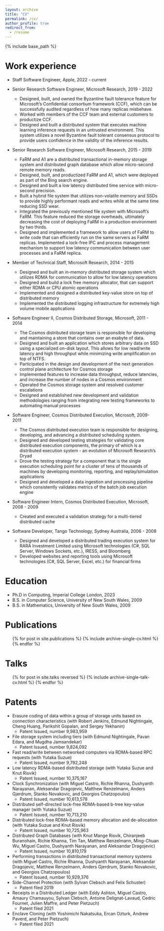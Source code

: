 ```yaml
---
layout: archive
title: "CV"
permalink: /cv/
author_profile: true
redirect_from:
  - /resume
---
```


{% include base_path %}

Work experience
======
* Staff Software Engineer, Apple, 2022 - current
* Senior Research Software Engineer, Microsoft Research, 2019 - 2022
  * Designed, built, and owned the Byzantine fault tolerance feature for Microsoft’s Confidential consortium framework (CCF), which can be successfully audited regardless of how many replicas misbehave.
  * Worked with members of the CCF team and external customers to productize CCF. 
  * Designed and built a distributed system that executes machine learning inference requests in an untrusted environment. This system utilizes a novel Byzantine fault tolerant consensus protocol to provide users confidence in the validity of the inference results.
  
* Senior Research Software Engineer, Microsoft Research, 2015 - 2019
  * FaRM and A1 are a distributed transactional in-memory storage system and distributed graph database which allow micro-second remote memory reads.
  * Designed, built, and productized FaRM and A1, which were deployed as part of the Bing search engine.
  * Designed and built a low latency distributed time service with micro-second precision.
  * Built a hybrid file system that utilizes non-volatile memory and SSDs to provide highly performant reads and writes while at the same time reducing SSD wear.
  * Integrated the previously mentioned file system with Microsoft’s FaRM. This feature reduced the storage overheads, ultimately decreasing the cost of deploying FaRM in a production environment by two thirds.
  * Designed and implemented a framework to allow users of FaRM to write code that can efficiently run on the same servers as FaRM replicas. Implemented a lock-free IPC and process management mechanism to support low latency communication between user processes and a FaRM replica.

* Member of Technical Staff, Microsoft Research, 2014 - 2015
  * Designed and built an in-memory distributed storage system which utilizes RDMA for communication to allow for low latency operations
  * Designed and build a lock free memory allocator, that can support either RDMA or CPU atomic operations
  * Implemented and designed a distributed key-value store on top of distributed memory
  * Implemented the distributed logging infrastructure for extremely high volume mobile applications

* Software Engineer II, Cosmos Distributed Storage, Microsoft, 2011 - 2014
  * The Cosmos distributed storage team is responsible for developing and maintaining a store that contains over an exabyte of data.
  * Designed and built an application which stores arbitrary data on SSD using a specialized on-disk layout. This allows for low read/write latency and high throughput while minimizing write amplification on top of NTFS.
  * Participated in the design and development of the next generation control plane architecture for Cosmos storage
  * Implemented features to increase data throughput, reduce latencies, and increase the number of nodes in a Cosmos environment
  * Operated the Cosmos storage system and resolved customer escalations
  * Designed and established new development and validation methodologies ranging from integrating new testing frameworks to automating manual processes

* Software Engineer, Cosmos Distributed Execution, Microsoft, 2009- 2011
  * The Cosmos distributed execution team is responsible for designing, developing, and advancing a distributed scheduling system.
  * Designed and developed testing strategies for validating core distributed execution components, the primary of which is a distributed execution system - an evolution of Microsoft Research’s Dryad
  * Drove the testing strategy for a component that is the single execution scheduling point for a cluster of tens of thousands of machines by developing monitoring, reporting, and replay/simulation applications
  * Designed and developed a data ingestion and processing pipeline which consistently validates metrics of the batch job execution engine

* Software Engineer Intern, Cosmos Distributed Execution, Microsoft, 2008 - 2009
  * Created and executed a validation strategy for a multi-tiered distributed cache

* Software Developer, Tango Technology, Sydney Australia, 2006 - 2008
  * Designed and developed a distributed trading execution system for RARA Investment Limited using Microsoft technologies (C#, SQL Server, Windows Sockets, etc.), IRESS, and Bloomberg
  * Developed websites and reporting tools using Microsoft technologies (C#, SQL Server, Excel, etc.) for financial firms

Education
======
* Ph.D in Computing, Imperial College London, 2023
* B.S. in Computer Science, University of New South Wales, 2009
* B.S. in Mathematics, University of New South Wales, 2009

Publications
======
  <ul>{% for post in site.publications %}
    {% include archive-single-cv.html %}
  {% endfor %}</ul>
  
Talks
======
  <ul>{% for post in site.talks reversed  %}
    {% include archive-single-talk-cv.html %}
  {% endfor %}</ul>

Patents
======
* Erasure coding of data within a group of storage units based on connection characteristics (with Robert Jenkins, Edmund Nightingale, Cheng Huang, Parikshit Gopalan, and Sergey Yekhanin)
  * Patent Issued, number 9,983,959
* File storage system including tiers (with Edmund Nightingale, Pavan Edara, and Mugdha Jamsandekar)
  * Patent Issued, number 9,824,092
* Fast read/write between networked computers via RDMA-based RPC requests (with Yutaka Suzue)
  * Patent Issued, number 9,792,248
* Low latency RDMA-based distributed storage (with Yutaka Suzue and Knut Risvik)
  * Patent Issued, number 10,375,167
* Clock Synchronization (with Miguel Castro, Richie Rhanna, Dushyanth Narayanan, Aleksandar Dragojevic, Matthew Renzelmann, Anders Gjerdrum, Stanko Novakovic, and Georgios Chatzopoulos)
  * Patent Issued, number 10,613,578
* Distributed self-directed lock-free RDMA-based b-tree key-value manager (with Yutaka Suzue)
  * Patent Issued, number 10,713,210 
* Distributed lock-free RDMA-based memory allocation and de-allocation (with Yutaka Suzue and Knut Risvik)
  * Patent Issued, number 10,725,963
* Distributed Graph Databases (with Knut Mange Risvik, Chiranjeeb Buranohain, Richie Khanna, Tim Tan, Matthew Renzelmann, Ming-Chuan Wu, Miguel Castro, Dushyanth Narayanan, and Aleksandar Dragojevic)
  * Patent Issued, number 10,810,179 
* Performing transactions in distributed transactional memory systems (with Miguel Castro, Richie Rhanna, Dushyanth Narayanan, Aleksandar Dragojevic, Matthew Renzelmann, Anders Gjerdrum, Stanko Novakovic, and Georgios Chatzopoulos)
  * Patent Issued, number 10,929,376
* Side-Channel Protection (with Sylvan Clebsch and Felix Schuster)
  * Patent filed 2019
* Receipts in a Distributed Ledger (with Eddy Ashton, Miguel Castro, Amaury Chamauyou, Sylvan Clebsch, Antoine Delignat-Lavaud, Cedric Fournet, Julien Maffre, and Peter Pietzuch)
  * Patent filed 2021
* Enclave Cloning (with Yoshimichi Nakatsuka, Ercan Ozturk, Andrew Paverd, and Peter Pietzuch)
  * Patent filed 2021
